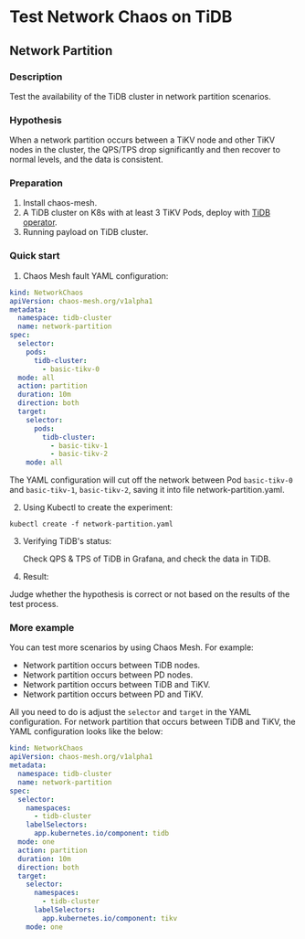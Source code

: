 # Test Network Chaos on TiDB

## Network Partition

### Description

Test the availability of the TiDB cluster in network partition scenarios.

### Hypothesis

When a network partition occurs between a TiKV node and other TiKV nodes in the cluster, the QPS/TPS drop significantly and then recover to normal levels, and the data is consistent.

### Preparation

1. Install chaos-mesh.
2. A TiDB cluster on K8s with at least 3 TiKV Pods, deploy with [TiDB operator](https://docs.pingcap.com/tidb-in-kubernetes/stable/tidb-operator-overview).
3. Running payload on TiDB cluster.

### Quick start

1. Chaos Mesh fault YAML configuration: 

```YAML
kind: NetworkChaos
apiVersion: chaos-mesh.org/v1alpha1
metadata:
  namespace: tidb-cluster
  name: network-partition
spec:
  selector:
    pods:
      tidb-cluster:
        - basic-tikv-0
  mode: all
  action: partition
  duration: 10m
  direction: both
  target:
    selector:
      pods:
        tidb-cluster:
          - basic-tikv-1
          - basic-tikv-2
    mode: all
```

The YAML configuration will cut off the network between Pod `basic-tikv-0` and `basic-tikv-1`, `basic-tikv-2`, saving it into file network-partition.yaml.

2. Using Kubectl to create the experiment:

```
kubectl create -f network-partition.yaml
```

3. Verifying TiDB's status:

    Check QPS & TPS of TiDB in Grafana, and check the data in TiDB.
    <!-- TODO: Add some Grafana picture -->

4. Result:

Judge whether the hypothesis is correct or not based on the results of the test process.

### More example

You can test more scenarios by using Chaos Mesh. For example:

- Network partition occurs between TiDB nodes.
- Network partition occurs between PD nodes.
- Network partition occurs between TiDB and TiKV.
- Network partition occurs between PD and TiKV.

All you need to do is adjust the `selector` and `target` in the YAML configuration. For network partition that occurs between TiDB and TiKV, the YAML configuration looks like the below:

```YAML
kind: NetworkChaos
apiVersion: chaos-mesh.org/v1alpha1
metadata:
  namespace: tidb-cluster
  name: network-partition
spec:
  selector:
    namespaces:
      - tidb-cluster
    labelSelectors:
      app.kubernetes.io/component: tidb
  mode: one
  action: partition
  duration: 10m
  direction: both
  target:
    selector:
      namespaces:
        - tidb-cluster
      labelSelectors:
        app.kubernetes.io/component: tikv
    mode: one
```
